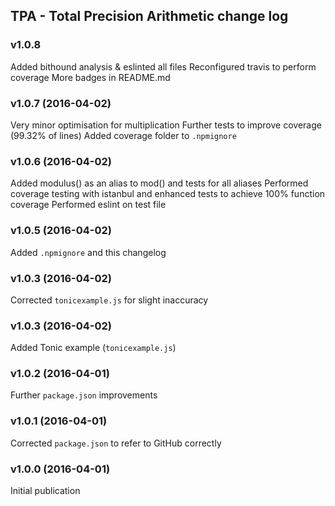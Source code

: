 ## TPA - Total Precision Arithmetic change log

### v1.0.8
Added bithound analysis & eslinted all files
Reconfigured travis to perform coverage
More badges in README.md

### v1.0.7 (2016-04-02)
Very minor optimisation for multiplication
Further tests to improve coverage (99.32% of lines)
Added coverage folder to `.npmignore`

### v1.0.6 (2016-04-02)

Added modulus() as an alias to mod() and tests for all aliases
Performed coverage testing with istanbul and enhanced tests to achieve 100% function coverage
Performed eslint on test file

### v1.0.5 (2016-04-02)

Added `.npmignore` and this changelog

### v1.0.3 (2016-04-02)

Corrected `tonicexample.js` for slight inaccuracy

### v1.0.3 (2016-04-02)

Added Tonic example (`tonicexample.js`)

### v1.0.2 (2016-04-01)

Further `package.json` improvements

### v1.0.1 (2016-04-01)

Corrected `package.json` to refer to GitHub correctly

### v1.0.0 (2016-04-01)

Initial publication